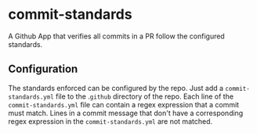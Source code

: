 # commit-standards

A Github App that verifies all commits in a PR follow the configured standards.

## Configuration

The standards enforced can be configured by the repo. Just add a `commit-standards.yml` file to the .`github` directory of the repo. Each line of the `commit-standards.yml` file can contain a regex expression that a commit must match. Lines in a commit message that don't have a corresponding regex expression in the `commit-standards.yml` are not matched.
